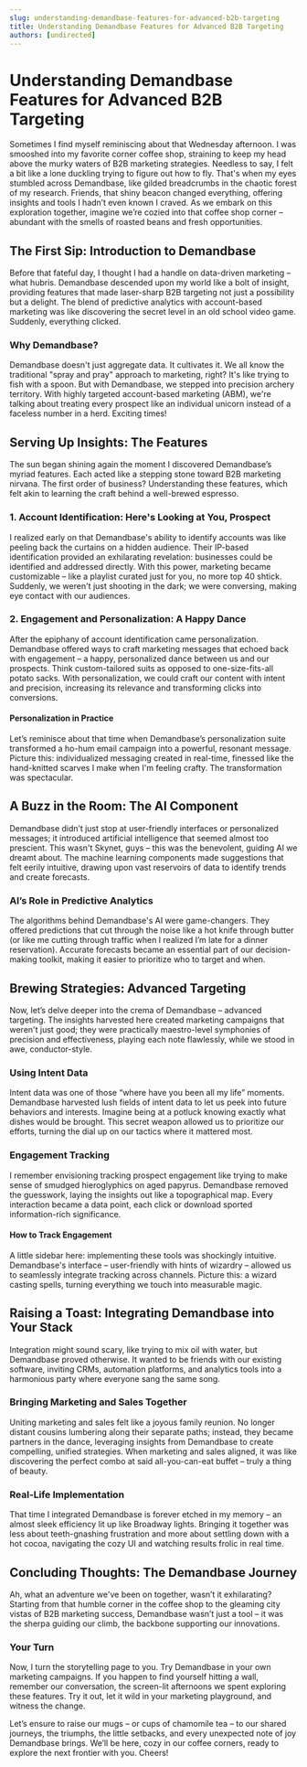 ```yaml
---
slug: understanding-demandbase-features-for-advanced-b2b-targeting
title: Understanding Demandbase Features for Advanced B2B Targeting
authors: [undirected]
---
```



# Understanding Demandbase Features for Advanced B2B Targeting

Sometimes I find myself reminiscing about that Wednesday afternoon. I was smooshed into my favorite corner coffee shop, straining to keep my head above the murky waters of B2B marketing strategies. Needless to say, I felt a bit like a lone duckling trying to figure out how to fly. That's when my eyes stumbled across Demandbase, like gilded breadcrumbs in the chaotic forest of my research. Friends, that shiny beacon changed everything, offering insights and tools I hadn’t even known I craved. As we embark on this exploration together, imagine we’re cozied into that coffee shop corner – abundant with the smells of roasted beans and fresh opportunities.

## The First Sip: Introduction to Demandbase

Before that fateful day, I thought I had a handle on data-driven marketing – what hubris. Demandbase descended upon my world like a bolt of insight, providing features that made laser-sharp B2B targeting not just a possibility but a delight. The blend of predictive analytics with account-based marketing was like discovering the secret level in an old school video game. Suddenly, everything clicked.

### Why Demandbase?

Demandbase doesn't just aggregate data. It cultivates it. We all know the traditional "spray and pray" approach to marketing, right? It's like trying to fish with a spoon. But with Demandbase, we stepped into precision archery territory. With highly targeted account-based marketing (ABM), we're talking about treating every prospect like an individual unicorn instead of a faceless number in a herd. Exciting times!

## Serving Up Insights: The Features

The sun began shining again the moment I discovered Demandbase’s myriad features. Each acted like a stepping stone toward B2B marketing nirvana. The first order of business? Understanding these features, which felt akin to learning the craft behind a well-brewed espresso.

### 1. Account Identification: Here's Looking at You, Prospect

I realized early on that Demandbase's ability to identify accounts was like peeling back the curtains on a hidden audience. Their IP-based identification provided an exhilarating revelation: businesses could be identified and addressed directly. With this power, marketing became customizable – like a playlist curated just for you, no more top 40 shtick. Suddenly, we weren't just shooting in the dark; we were conversing, making eye contact with our audiences.

### 2. Engagement and Personalization: A Happy Dance

After the epiphany of account identification came personalization. Demandbase offered ways to craft marketing messages that echoed back with engagement – a happy, personalized dance between us and our prospects. Think custom-tailored suits as opposed to one-size-fits-all potato sacks. With personalization, we could craft our content with intent and precision, increasing its relevance and transforming clicks into conversions.

#### Personalization in Practice

Let’s reminisce about that time when Demandbase’s personalization suite transformed a ho-hum email campaign into a powerful, resonant message. Picture this: individualized messaging created in real-time, finessed like the hand-knitted scarves I make when I'm feeling crafty. The transformation was spectacular.

## A Buzz in the Room: The AI Component

Demandbase didn’t just stop at user-friendly interfaces or personalized messages; it introduced artificial intelligence that seemed almost too prescient. This wasn't Skynet, guys – this was the benevolent, guiding AI we dreamt about. The machine learning components made suggestions that felt eerily intuitive, drawing upon vast reservoirs of data to identify trends and create forecasts.

### AI’s Role in Predictive Analytics

The algorithms behind Demandbase's AI were game-changers. They offered predictions that cut through the noise like a hot knife through butter (or like me cutting through traffic when I realized I’m late for a dinner reservation). Accurate forecasts became an essential part of our decision-making toolkit, making it easier to prioritize who to target and when.

## Brewing Strategies: Advanced Targeting

Now, let’s delve deeper into the crema of Demandbase – advanced targeting. The insights harvested here created marketing campaigns that weren't just good; they were practically maestro-level symphonies of precision and effectiveness, playing each note flawlessly, while we stood in awe, conductor-style.

### Using Intent Data

Intent data was one of those “where have you been all my life” moments. Demandbase harvested lush fields of intent data to let us peek into future behaviors and interests. Imagine being at a potluck knowing exactly what dishes would be brought. This secret weapon allowed us to prioritize our efforts, turning the dial up on our tactics where it mattered most.

### Engagement Tracking

I remember envisioning tracking prospect engagement like trying to make sense of smudged hieroglyphics on aged papyrus. Demandbase removed the guesswork, laying the insights out like a topographical map. Every interaction became a data point, each click or download sported information-rich significance.

#### How to Track Engagement

A little sidebar here: implementing these tools was shockingly intuitive. Demandbase's interface – user-friendly with hints of wizardry – allowed us to seamlessly integrate tracking across channels. Picture this: a wizard casting spells, turning everything we touch into measurable magic.

## Raising a Toast: Integrating Demandbase into Your Stack

Integration might sound scary, like trying to mix oil with water, but Demandbase proved otherwise. It wanted to be friends with our existing software, inviting CRMs, automation platforms, and analytics tools into a harmonious party where everyone sang the same song.

### Bringing Marketing and Sales Together

Uniting marketing and sales felt like a joyous family reunion. No longer distant cousins lumbering along their separate paths; instead, they became partners in the dance, leveraging insights from Demandbase to create compelling, unified strategies. When marketing and sales aligned, it was like discovering the perfect combo at said all-you-can-eat buffet – truly a thing of beauty.

### Real-Life Implementation

That time I integrated Demandbase is forever etched in my memory – an almost sleek efficiency lit up like Broadway lights. Bringing it together was less about teeth-gnashing frustration and more about settling down with a hot cocoa, navigating the cozy UI and watching results frolic in real time.

## Concluding Thoughts: The Demandbase Journey

Ah, what an adventure we've been on together, wasn’t it exhilarating? Starting from that humble corner in the coffee shop to the gleaming city vistas of B2B marketing success, Demandbase wasn’t just a tool – it was the sherpa guiding our climb, the backbone supporting our innovations.

### Your Turn

Now, I turn the storytelling page to you. Try Demandbase in your own marketing campaigns. If you happen to find yourself hitting a wall, remember our conversation, the screen-lit afternoons we spent exploring these features. Try it out, let it wild in your marketing playground, and witness the change.

Let’s ensure to raise our mugs – or cups of chamomile tea – to our shared journeys, the triumphs, the little setbacks, and every unexpected note of joy Demandbase brings. We’ll be here, cozy in our coffee corners, ready to explore the next frontier with you. Cheers!